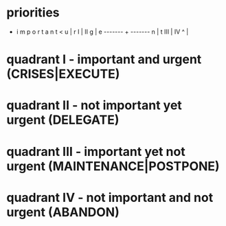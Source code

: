 # priorities

+ i m p o r t a n t <
u         |
r    I    |   II
g         |
e ------- + -------
n         |
t   III   |   IV
^         |

# quadrant I - important and urgent (CRISES|EXECUTE)

# quadrant II - not important yet urgent (DELEGATE)

# quadrant III - important yet not urgent (MAINTENANCE|POSTPONE)

# quadrant IV - not important and not urgent (ABANDON)


